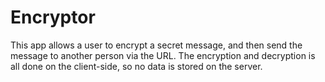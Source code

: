 # Encryptor

This app allows a user to encrypt a secret message, and then send the message to another person via the URL. The encryption and decryption is all done on the client-side, so no data is stored on the server.
